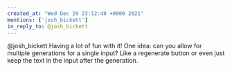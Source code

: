 ```yaml
---
created_at: "Wed Dec 29 23:12:49 +0000 2021"
mentions: ['josh_bickett']
in_reply_to: @josh_bickett
---
```


@josh_bickett Having a lot of fun with it! One idea: can you allow for multiple generations for a single input? Like a regenerate button or even just keep the text in the input after the generation.